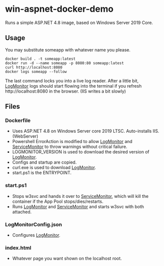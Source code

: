 # win-aspnet-docker-demo
Runs a simple ASP.NET 4.8 image, based on Windows Server 2019 Core.

## Usage
You may substitute someapp with whatever name you please.

```
docker build . -t someapp:latest
docker run -d --name someapp -p 8080:80 someapp:latest
curl http://localhost:8080
docker logs someapp --follow
```

The last command locks you into a live log reader. After a little bit, [LogMonitor](https://github.com/microsoft/windows-container-tools/tree/master/LogMonitor) logs should start flowing into the terminal if you refresh http://localhost:8080 in the browser. (IIS writes a bit slowly)

## Files

### Dockerfile
- Uses ASP.NET 4.8 on Windows Server core 2019 LTSC. Auto-installs IIS. (WebServer)
- Powershell ErrorAction is modified to allow [LogMonitor](https://github.com/microsoft/windows-container-tools/tree/master/LogMonitor) and [ServiceMonitor](https://github.com/Microsoft/IIS.ServiceMonitor) to throw warnings without critical failure.
- LOGMONITOR_VERSION is used to download the desired version of [LogMonitor](https://github.com/microsoft/windows-container-tools/tree/master/LogMonitor).
- Configs and startup are copied.
- curl.exe is used to download [LogMonitor](https://github.com/microsoft/windows-container-tools/tree/master/LogMonitor).
- start.ps1 is the ENTRYPOINT.

### start.ps1
- Stops w3svc and hands it over to [ServiceMonitor](https://github.com/Microsoft/IIS.ServiceMonitor), which will kill the container if the App Pool stops/dies/restarts.
- Runs [LogMonitor](https://github.com/microsoft/windows-container-tools/tree/master/LogMonitor) and [ServiceMonitor](https://github.com/Microsoft/IIS.ServiceMonitor) and starts w3svc with both attached.

### LogMonitorConfig.json
- Configures [LogMonitor](https://github.com/microsoft/windows-container-tools/tree/master/LogMonitor).

### index.html
- Whatever page you want shown on the localhost root.